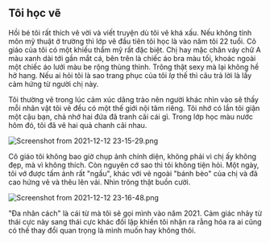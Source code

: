 ## Tôi học vẽ

Hồi bé tôi rất thích vẽ vời và viết truyện dù tôi vẽ khá xấu. Nếu không tính môn mỹ thuật ở trường thì lớp vẽ đầu tiên tôi học là vào năm tôi 22 tuổi. Cô giáo của tôi có một khiếu thẩm mỹ rất đặc biệt. Chị hay mặc chân váy chữ A màu xanh dài tới gần mắt cá, bên trên là chiếc áo bra màu tối, khoác ngoài một chiếc áo lưới màu be rộng thùng thình. Trông thật sexy mà lại không hề hở hang. Nếu ai hỏi tôi là sao trang phục của tôi *lạ* thế thì câu trả lời là lấy cảm hứng từ người chị này.

Tôi thường vẽ trong lúc cảm xúc dâng trào nên người khác nhìn vào sẽ thấy mỗi nhân vật tôi vẽ đều có một thế giới nội tâm riêng. Tôi nhớ có lần tôi giận một cậu bạn, chả nhớ hai đứa đã tranh cãi cái gì. Trong lớp học màu nước hôm đó, tôi đã vẽ hai quả chanh cãi nhau.
 
![Screenshot from 2021-12-12 23-15-29.png](https://cdn.hashnode.com/res/hashnode/image/upload/v1639326667214/mhMoaCBfH.png)

Cô giáo tôi không bao giờ chụp ảnh chính diện, không phải vì chị ấy không đẹp, mà vì không thích. Còn nguyên cớ sao thì tôi không tiện hỏi. Một ngày, tôi vớ được tấm ảnh rất "ngầu", khác với vẻ ngoài "bánh bèo" của chị và đã cao hứng vẽ và thêu lên vải. Nhìn trông thật buồn cười.

![Screenshot from 2021-12-12 23-16-48.png](https://cdn.hashnode.com/res/hashnode/image/upload/v1639326928065/UfiMUOf-H.png)

"Đa nhân cách" là cái từ mà tôi sẽ gọi mình vào năm 2021. Cảm giác nhảy từ thái cực này sang thái cực khác đối lập khiến tôi nhận ra rằng hóa ra ai cũng có thế thay đổi quan trọng là mình muốn hay không thôi.